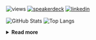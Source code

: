 ![views](https://komarev.com/ghpvc/?username=chck&color=blueviolet)
[![speakerdeck](https://img.shields.io/badge/Speaker_Deck-chck-8a2be2?style=flat-square&logo=speaker-deck)](https://speakerdeck.com/chck)
[![linkedin](https://img.shields.io/badge/LinkedIn-chck-8a2be2?style=flat-square&logo=linkedin)](https://www.linkedin.com/in/chck/)

<p align="left"> 
  <img alt="GitHub Stats" align="center" height="150" src="https://github-readme-stats-nine-umber-51.vercel.app/api?username=chck&count_private=true&show_icons=true&hide_title=true&theme=buefy" />
  <img alt="Top Langs" align="center" height="150" src="https://github-readme-stats-nine-umber-51.vercel.app/api/top-langs/?username=chck&layout=compact&count_private=true&show_icons=true&hide_title=true&theme=buefy" />
</p>

<details>
  <summary><b>Read more</b></summary>
  <br>

  <!--START_SECTION:waka-->
**🐱 My GitHub Data** 

> 📦 78.4 kB Used in GitHub's Storage 
 > 
> 🏆 285 Contributions in the Year 2024
 > 
> 💼 Opted to Hire
 > 
> 📜 133 Public Repositories 
 > 
> 🔑 21 Private Repositories 
 > 
**I'm a Night 🦉** 

```text
🌞 Morning                837 commits         ███░░░░░░░░░░░░░░░░░░░░░░   13.42 % 
🌆 Daytime                1975 commits        ████████░░░░░░░░░░░░░░░░░   31.67 % 
🌃 Evening                1797 commits        ███████░░░░░░░░░░░░░░░░░░   28.81 % 
🌙 Night                  1628 commits        ███████░░░░░░░░░░░░░░░░░░   26.10 % 
```
📅 **I'm Most Productive on Thursday** 

```text
Monday                   1274 commits        █████░░░░░░░░░░░░░░░░░░░░   20.43 % 
Tuesday                  971 commits         ████░░░░░░░░░░░░░░░░░░░░░   15.57 % 
Wednesday                1051 commits        ████░░░░░░░░░░░░░░░░░░░░░   16.85 % 
Thursday                 1394 commits        ██████░░░░░░░░░░░░░░░░░░░   22.35 % 
Friday                   628 commits         ███░░░░░░░░░░░░░░░░░░░░░░   10.07 % 
Saturday                 365 commits         █░░░░░░░░░░░░░░░░░░░░░░░░   05.85 % 
Sunday                   554 commits         ██░░░░░░░░░░░░░░░░░░░░░░░   08.88 % 
```


📊 **This Week I Spent My Time On** 

```text
💬 Programming Languages: 
Other                    14 hrs 30 mins      ██████████████████████░░░   88.75 % 
YAML                     41 mins             █░░░░░░░░░░░░░░░░░░░░░░░░   04.27 % 
sshconfig                26 mins             █░░░░░░░░░░░░░░░░░░░░░░░░   02.67 % 
Terraform                11 mins             ░░░░░░░░░░░░░░░░░░░░░░░░░   01.15 % 
Ruby                     8 mins              ░░░░░░░░░░░░░░░░░░░░░░░░░   00.86 % 

🔥 Editors: 
Chrome                   14 hrs 10 mins      ██████████████████████░░░   86.81 % 
Neovim                   1 hr 7 mins         ██░░░░░░░░░░░░░░░░░░░░░░░   06.84 % 
PyCharm                  58 mins             ██░░░░░░░░░░░░░░░░░░░░░░░   06.02 % 
Obsidian                 3 mins              ░░░░░░░░░░░░░░░░░░░░░░░░░   00.33 % 
```

**I Mostly Code in Python** 

```text
Python                   43 repos            █████████░░░░░░░░░░░░░░░░   34.13 % 
Jupyter Notebook         18 repos            ████░░░░░░░░░░░░░░░░░░░░░   14.29 % 
Rust                     7 repos             █░░░░░░░░░░░░░░░░░░░░░░░░   05.56 % 
TypeScript               4 repos             █░░░░░░░░░░░░░░░░░░░░░░░░   03.17 % 
Astro                    1 repo              ░░░░░░░░░░░░░░░░░░░░░░░░░   00.79 % 
```



**Timeline**

![Lines of Code chart](https://raw.githubusercontent.com/chck/chck/main/assets/bar_graph.png)


 Last Updated on 2024-05-07 01:26 UTC
<!--END_SECTION:waka-->
</details>


